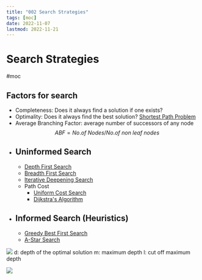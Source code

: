 ```yaml
---
title: "002 Search Strategies"
tags: [moc]
date: 2022-11-07
lastmod: 2022-11-21
---
```

# Search Strategies
#moc
## Factors for search
- Completeness: Does it always find a solution if one exists?
- Optimality: Does it always find the best solution? [Shortest Path Problem](Notes/Shortest%20Path%20Problem.md)
- Average Branching Factor: average number of successors of any node $$ABF=No.of\ Nodes/No.of\ non\ leaf\ nodes$$
- ## Uninformed Search
	- [Depth First Search](Notes/Depth%20First%20Search.md)
	- [Breadth First Search](Notes/Breadth%20First%20Search.md)
	- [Iterative Deepening Search](Notes/Iterative%20Deepening%20Search.md)
	- Path Cost
		- [Uniform Cost Search](Notes/Uniform%20Cost%20Search.md)
		- [Dijkstra's Algorithm](Notes/Dijkstra's%20Algorithm.md)
- ## Informed Search (Heuristics)
	- [Greedy Best First Search](Notes/Greedy%20Best%20First%20Search.md)
	- [A-Star Search](Notes/A-Star%20Search.md)
	

![](https://i.imgur.com/GJgz8dM.png)
d: depth of the optimal solution
m: maximum depth
l: cut off maximum depth

![](https://i.imgur.com/PwqLQTV.png)

